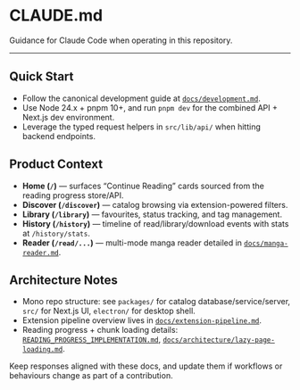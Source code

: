 # CLAUDE.md

Guidance for Claude Code when operating in this repository.

---

## Quick Start

- Follow the canonical development guide at [`docs/development.md`](docs/development.md).
- Use Node 24.x + pnpm 10+, and run `pnpm dev` for the combined API + Next.js dev environment.
- Leverage the typed request helpers in `src/lib/api/` when hitting backend endpoints.

## Product Context

- **Home (`/`)** — surfaces “Continue Reading” cards sourced from the reading progress store/API.
- **Discover (`/discover`)** — catalog browsing via extension-powered filters.
- **Library (`/library`)** — favourites, status tracking, and tag management.
- **History (`/history`)** — timeline of read/library/download events with stats at `/history/stats`.
- **Reader (`/read/...`)** — multi-mode manga reader detailed in [`docs/manga-reader.md`](docs/manga-reader.md).

## Architecture Notes

- Mono repo structure: see `packages/` for catalog database/service/server, `src/` for Next.js UI, `electron/` for desktop shell.
- Extension pipeline overview lives in [`docs/extension-pipeline.md`](docs/extension-pipeline.md).
- Reading progress + chunk loading details: [`READING_PROGRESS_IMPLEMENTATION.md`](READING_PROGRESS_IMPLEMENTATION.md), [`docs/architecture/lazy-page-loading.md`](docs/architecture/lazy-page-loading.md).

Keep responses aligned with these docs, and update them if workflows or behaviours change as part of a contribution.

